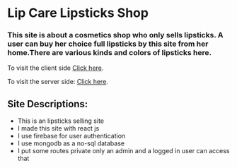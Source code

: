 # Lip Care Lipsticks Shop

### This site is about a cosmetics shop who only sells lipsticks. A user can buy her choice full lipsticks by this site from her home.There are various kinds and colors of lipsticks here.

To visit the client side [Click here](https://lip-care.web.app/).

To visit the server side: [Click here](https://evening-island-64478.herokuapp.com/).

## Site Descriptions:

<ul>
    <li>This is an lipsticks selling site</li>
    <li>I made this site with react js</li>
    <li>I use firebase for user authentication</li>
    <li>I use mongodb as a no-sql database</li>
    <li>I put some routes private only an admin and a logged in user can access that</li>
</ul>
